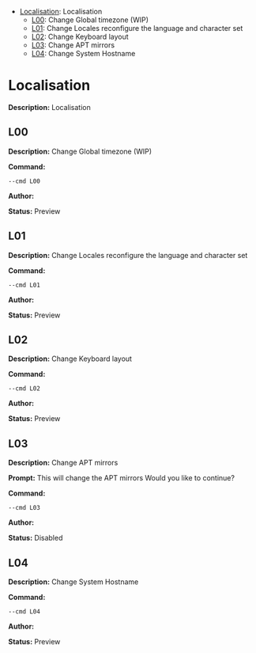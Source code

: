 - [Localisation](#localisation): Localisation
  - [L00](#l00): Change Global timezone (WIP)
  - [L01](#l01): Change Locales reconfigure the language and character set
  - [L02](#l02): Change Keyboard layout
  - [L03](#l03): Change APT mirrors
  - [L04](#l04): Change System Hostname

# Localisation

**Description:** Localisation


## L00

**Description:** Change Global timezone (WIP)

**Command:** 
~~~
--cmd L00
~~~

**Author:** 

**Status:** Preview


## L01

**Description:** Change Locales reconfigure the language and character set

**Command:** 
~~~
--cmd L01
~~~

**Author:** 

**Status:** Preview


## L02

**Description:** Change Keyboard layout

**Command:** 
~~~
--cmd L02
~~~

**Author:** 

**Status:** Preview


## L03

**Description:** Change APT mirrors

**Prompt:** 
This will change the APT mirrors
Would you like to continue?

**Command:** 
~~~
--cmd L03
~~~

**Author:** 

**Status:** Disabled


## L04

**Description:** Change System Hostname

**Command:** 
~~~
--cmd L04
~~~

**Author:** 

**Status:** Preview


